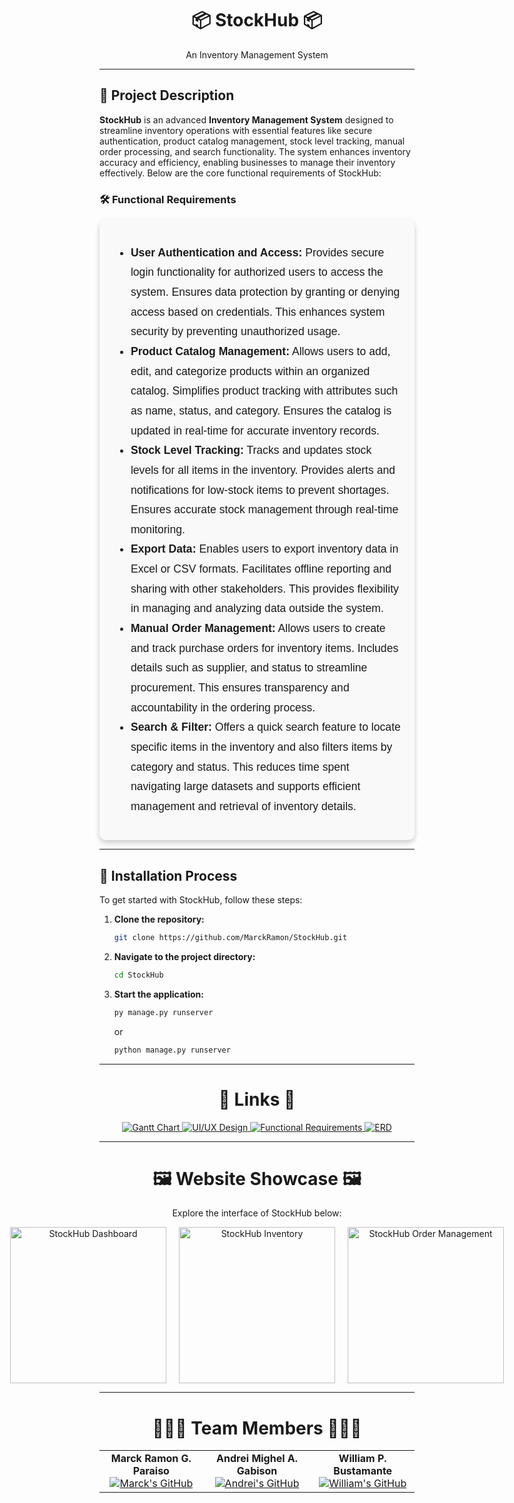 
<div align="center">
  <h1>📦 StockHub 📦</h1>
  <p>An Inventory Management System</p>
</div>

<hr>

## 📄 Project Description
**StockHub** is an advanced **Inventory Management System** designed to streamline inventory operations with essential features like secure authentication, product catalog management, stock level tracking, manual order processing, and search functionality. The system enhances inventory accuracy and efficiency, enabling businesses to manage their inventory effectively. Below are the core functional requirements of StockHub:

### 🛠 Functional Requirements

<div style="font-family: Arial, sans-serif; background-color: #f9f9f9; padding: 20px; border-radius: 10px; box-shadow: 0 4px 8px rgba(0, 0, 0, 0.2);">
  <ul style="line-height: 1.8; font-size: 1.1rem;">
    <li><strong>User Authentication and Access:</strong> Provides secure login functionality for authorized users to access the system. Ensures data protection by granting or denying access based on credentials. This enhances system security by preventing unauthorized usage.</li>
    <li><strong>Product Catalog Management:</strong> Allows users to add, edit, and categorize products within an organized catalog. Simplifies product tracking with attributes such as name, status, and category. Ensures the catalog is updated in real-time for accurate inventory records.</li>
    <li><strong>Stock Level Tracking:</strong> Tracks and updates stock levels for all items in the inventory. Provides alerts and notifications for low-stock items to prevent shortages. Ensures accurate stock management through real-time monitoring.</li>
    <li><strong>Export Data:</strong> Enables users to export inventory data in Excel or CSV formats. Facilitates offline reporting and sharing with other stakeholders. This provides flexibility in managing and analyzing data outside the system.</li>
    <li><strong>Manual Order Management:</strong> Allows users to create and track purchase orders for inventory items. Includes details such as supplier, and status to streamline procurement. This ensures transparency and accountability in the ordering process.</li>
    <li><strong>Search & Filter:</strong> Offers a quick search feature to locate specific items in the inventory and also filters items by category and status. This reduces time spent navigating large datasets and supports efficient management and retrieval of inventory details.</li>
  </ul>
</div>
<hr>

## 🚀 Installation Process

To get started with StockHub, follow these steps:

1. **Clone the repository:**
   ```bash
   git clone https://github.com/MarckRamon/StockHub.git
   ```

2. **Navigate to the project directory:**
   ```bash
   cd StockHub
   ```

3. **Start the application:**
   ```bash
   py manage.py runserver
   ```
   or
   ```bash
   python manage.py runserver
   ```

<hr>

<div align="center">
 <h1>🔗 Links 🔗</h1>
  <a href="https://cebuinstituteoftechnology-my.sharepoint.com/:x:/g/personal/marckramon_paraiso_cit_edu/ESvHrUMQAIdOkJQLlvvrR14BBPw7taN_yPC4nf0f02SzAA?e=O2NJAX">
    <img src="https://img.shields.io/badge/Gantt_Chart-Link-blue?style=for-the-badge&logoColor=white" alt="Gantt Chart">
  </a>
  <a href="https://www.figma.com/design/nyYnjGlbCABuGWIPmFymka/CSIT327---IM2?node-id=0-1&t=BPofXEUuE6bjK9Jm-1/">
    <img src="https://img.shields.io/badge/UI/UX_Design-Link-red?style=for-the-badge&logoColor=white" alt="UI/UX Design">
  </a>
  <a href="https://cebuinstituteoftechnology-my.sharepoint.com/:w:/g/personal/marckramon_paraiso_cit_edu/EYQtCohhc-VDkgTC3Q5cQhYB5ZMT6K4dkP-LCZpfuHGpuw?e=567EA4">
    <img src="https://img.shields.io/badge/Functional_Requirements-Link-green?style=for-the-badge&logoColor=white" alt="Functional Requirements">
  </a>
  <a href="https://lucid.app/lucidchart/a59bbdeb-15ea-4baf-9540-da18f904eed9/edit?viewport_loc=-1432%2C-290%2C2020%2C980%2C0_0&invitationId=inv_dde9340a-b2f5-4d96-9bf8-45fa68c3e9dd">
    <img src="https://img.shields.io/badge/ERD-Link-pink?style=for-the-badge&logoColor=white" alt="ERD">
  </a>
</div>

<hr>

<div align="center">
  <h1>🖼 Website Showcase 🖼</h1>
  <p>Explore the interface of StockHub below:</p>
  <div style="display: flex; justify-content: center; gap: 20px;">
    <img src="https://media.discordapp.net/attachments/1003993911187996752/1312784805867290634/Screenshot_2024-12-01_221230.png?ex=674dc1a0&is=674c7020&hm=9904d86d91424f3a9d9e5d5362712579981fbadb3f393133843e0448efd39841&=&format=webp&quality=lossless&width=1269&height=644" alt="StockHub Dashboard" width="250px">
    <img src="https://media.discordapp.net/attachments/1003993911187996752/1312784806211354664/Screenshot_2024-12-01_221247.png?ex=674dc1a0&is=674c7020&hm=9fad498a00c08fa887077765b8e21ddd732266799499bd2bcc909b9273297b81&=&format=webp&quality=lossless&width=1267&height=644" alt="StockHub Inventory" width="250px">
    <img src="https://media.discordapp.net/attachments/1003993911187996752/1312784806618333285/Screenshot_2024-12-01_221258.png?ex=674dc1a0&is=674c7020&hm=16a574ba407054ace5644558b40f14fe2594a74cc3a0544b904875827d326a41&=&format=webp&quality=lossless&width=1270&height=644" alt="StockHub Order Management" width="250px">
  </div>
</div>

<hr>

<div align="center">
  <h1>🧑‍🤝‍🧑 Team Members 🧑‍🤝‍🧑</h1>
  <table>
    <tr>
      <td align="center">
        <strong>Marck Ramon G. Paraiso</strong><br>
        <a href="https://github.com/MarckRamon"><img src="https://img.shields.io/badge/GitHub-Profile-blueviolet?style=for-the-badge&logo=github&logoColor=white" alt="Marck's GitHub"></a>
      </td>
      <td align="center">
        <strong>Andrei Mighel A. Gabison</strong><br>
        <a href="https://github.com/Anzy15"><img src="https://img.shields.io/badge/GitHub-Profile-blueviolet?style=for-the-badge&logo=github&logoColor=white" alt="Andrei's GitHub"></a>
      </td>
      <td align="center">
        <strong>William P. Bustamante</strong><br>
        <a href="https://github.com/yamn24"><img src="https://img.shields.io/badge/GitHub-Profile-blueviolet?style=for-the-badge&logo=github&logoColor=white" alt="William's GitHub"></a>
      </td>
    </tr>
  </table>
</div>
